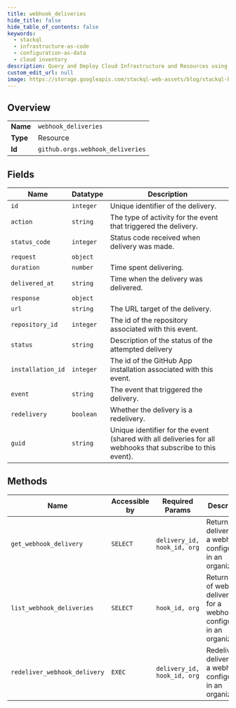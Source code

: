 ```yaml
---
title: webhook_deliveries
hide_title: false
hide_table_of_contents: false
keywords:
  - stackql
  - infrastructure-as-code
  - configuration-as-data
  - cloud inventory
description: Query and Deploy Cloud Infrastructure and Resources using SQL
custom_edit_url: null
image: https://storage.googleapis.com/stackql-web-assets/blog/stackql-blog-post-featured-image.png
---
```

  
    

## Overview
<table><tbody>
<tr><td><b>Name</b></td><td><code>webhook_deliveries</code></td></tr>
<tr><td><b>Type</b></td><td>Resource</td></tr>
<tr><td><b>Id</b></td><td><code>github.orgs.webhook_deliveries</code></td></tr>
</tbody></table>

## Fields
| Name | Datatype | Description |
| ---- | -------- | ----------- |
| `id` | `integer` | Unique identifier of the delivery. |
| `action` | `string` | The type of activity for the event that triggered the delivery. |
| `status_code` | `integer` | Status code received when delivery was made. |
| `request` | `object` |  |
| `duration` | `number` | Time spent delivering. |
| `delivered_at` | `string` | Time when the delivery was delivered. |
| `response` | `object` |  |
| `url` | `string` | The URL target of the delivery. |
| `repository_id` | `integer` | The id of the repository associated with this event. |
| `status` | `string` | Description of the status of the attempted delivery |
| `installation_id` | `integer` | The id of the GitHub App installation associated with this event. |
| `event` | `string` | The event that triggered the delivery. |
| `redelivery` | `boolean` | Whether the delivery is a redelivery. |
| `guid` | `string` | Unique identifier for the event (shared with all deliveries for all webhooks that subscribe to this event). |
## Methods
| Name | Accessible by | Required Params | Description |
| ---- | ------------- | --------------- | ----------- |
| `get_webhook_delivery` | `SELECT` | `delivery_id, hook_id, org` | Returns a delivery for a webhook configured in an organization. |
| `list_webhook_deliveries` | `SELECT` | `hook_id, org` | Returns a list of webhook deliveries for a webhook configured in an organization. |
| `redeliver_webhook_delivery` | `EXEC` | `delivery_id, hook_id, org` | Redeliver a delivery for a webhook configured in an organization. |
